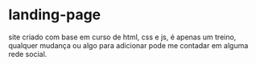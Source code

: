 # landing-page

site criado com base em curso de html, css e js, é apenas um treino, qualquer mudança ou algo para adicionar pode me contadar em alguma rede social.

